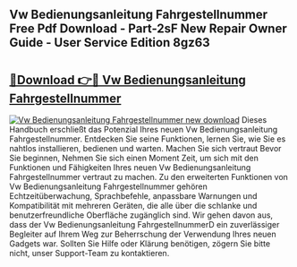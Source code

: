 ## Vw Bedienungsanleitung Fahrgestellnummer Free Pdf Download - Part-2sF New Repair Owner Guide - User Service Edition 8gz63

# <h2><a href="http://df5lrw.blite.top/?on=Vw+Bedienungsanleitung+Fahrgestellnummer">🔗Download 👉🔴 Vw Bedienungsanleitung Fahrgestellnummer</a></h2>

[![Vw Bedienungsanleitung Fahrgestellnummer new download](https://i.imgur.com/lujVjoI.png)](http://df5lrw.blite.top/?on=Vw+Bedienungsanleitung+Fahrgestellnummer)
Dieses Handbuch erschließt das Potenzial Ihres neuen Vw Bedienungsanleitung Fahrgestellnummer. Entdecken Sie seine Funktionen, lernen Sie, wie Sie es nahtlos installieren, bedienen und warten. Machen Sie sich vertraut Bevor Sie beginnen, Nehmen Sie sich einen Moment Zeit, um sich mit den Funktionen und Fähigkeiten Ihres neuen Vw Bedienungsanleitung Fahrgestellnummer vertraut zu machen. Zu den erweiterten Funktionen von Vw Bedienungsanleitung Fahrgestellnummer gehören Echtzeitüberwachung, Sprachbefehle, anpassbare Warnungen und Kompatibilität mit mehreren Geräten, die alle über die schlanke und benutzerfreundliche Oberfläche zugänglich sind. Wir gehen davon aus, dass der Vw Bedienungsanleitung FahrgestellnummerD ein zuverlässiger Begleiter auf Ihrem Weg zur Beherrschung der Verwendung Ihres neuen Gadgets war. Sollten Sie Hilfe oder Klärung benötigen, zögern Sie bitte nicht, unser Support-Team zu kontaktieren.
